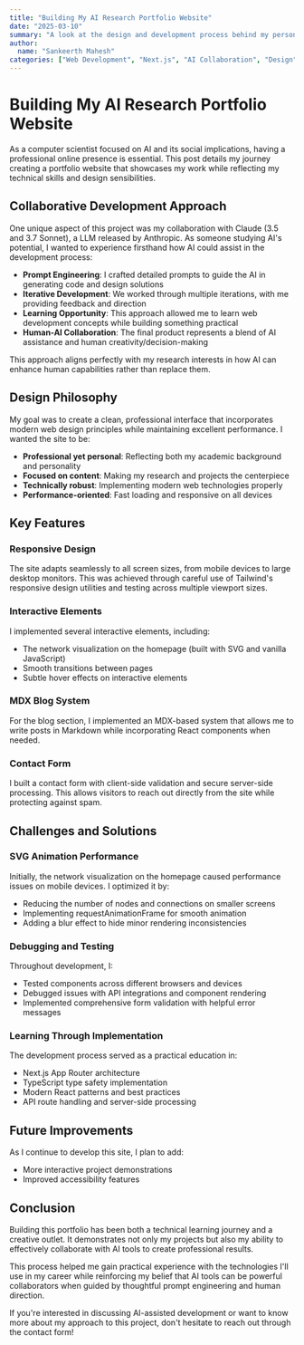 ```yaml
---
title: "Building My AI Research Portfolio Website"
date: "2025-03-10"
summary: "A look at the design and development process behind my personal portfolio website, built through effective AI collaboration"
author:
  name: "Sankeerth Mahesh"
categories: ["Web Development", "Next.js", "AI Collaboration", "Design"]
---
```


# Building My AI Research Portfolio Website

As a computer scientist focused on AI and its social implications, having a professional online presence is essential. This post details my journey creating a portfolio website that showcases my work while reflecting my technical skills and design sensibilities.

## Collaborative Development Approach

One unique aspect of this project was my collaboration with Claude (3.5 and 3.7 Sonnet), a LLM released by Anthropic. As someone studying AI's potential, I wanted to experience firsthand how AI could assist in the development process:

- **Prompt Engineering**: I crafted detailed prompts to guide the AI in generating code and design solutions
- **Iterative Development**: We worked through multiple iterations, with me providing feedback and direction
- **Learning Opportunity**: This approach allowed me to learn web development concepts while building something practical
- **Human-AI Collaboration**: The final product represents a blend of AI assistance and human creativity/decision-making

This approach aligns perfectly with my research interests in how AI can enhance human capabilities rather than replace them.

## Design Philosophy

My goal was to create a clean, professional interface that incorporates modern web design principles while maintaining excellent performance. I wanted the site to be:

- **Professional yet personal**: Reflecting both my academic background and personality
- **Focused on content**: Making my research and projects the centerpiece
- **Technically robust**: Implementing modern web technologies properly
- **Performance-oriented**: Fast loading and responsive on all devices

## Key Features

### Responsive Design
The site adapts seamlessly to all screen sizes, from mobile devices to large desktop monitors. This was achieved through careful use of Tailwind's responsive design utilities and testing across multiple viewport sizes.

### Interactive Elements
I implemented several interactive elements, including:
- The network visualization on the homepage (built with SVG and vanilla JavaScript)
- Smooth transitions between pages
- Subtle hover effects on interactive elements

### MDX Blog System
For the blog section, I implemented an MDX-based system that allows me to write posts in Markdown while incorporating React components when needed. 

### Contact Form
I built a contact form with client-side validation and secure server-side processing. This allows visitors to reach out directly from the site while protecting against spam.

## Challenges and Solutions

### SVG Animation Performance
Initially, the network visualization on the homepage caused performance issues on mobile devices. I optimized it by:
- Reducing the number of nodes and connections on smaller screens
- Implementing requestAnimationFrame for smooth animation
- Adding a blur effect to hide minor rendering inconsistencies

### Debugging and Testing
Throughout development, I:
- Tested components across different browsers and devices
- Debugged issues with API integrations and component rendering
- Implemented comprehensive form validation with helpful error messages

### Learning Through Implementation
The development process served as a practical education in:
- Next.js App Router architecture
- TypeScript type safety implementation
- Modern React patterns and best practices
- API route handling and server-side processing

## Future Improvements

As I continue to develop this site, I plan to add:
- More interactive project demonstrations
- Improved accessibility features

## Conclusion

Building this portfolio has been both a technical learning journey and a creative outlet. It demonstrates not only my projects but also my ability to effectively collaborate with AI tools to create professional results.

This process helped me gain practical experience with the technologies I'll use in my career while reinforcing my belief that AI tools can be powerful collaborators when guided by thoughtful prompt engineering and human direction.

If you're interested in discussing AI-assisted development or want to know more about my approach to this project, don't hesitate to reach out through the contact form!